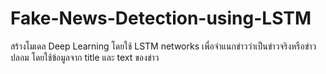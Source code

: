 # Fake-News-Detection-using-LSTM
สร้างโมเดล Deep Learning โดยใช้ LSTM networks เพื่อจำแนกข่าวว่าเป็นข่าวจริงหรือข่าวปลอม โดยใช้ข้อมูลจาก title และ text ของข่าว
